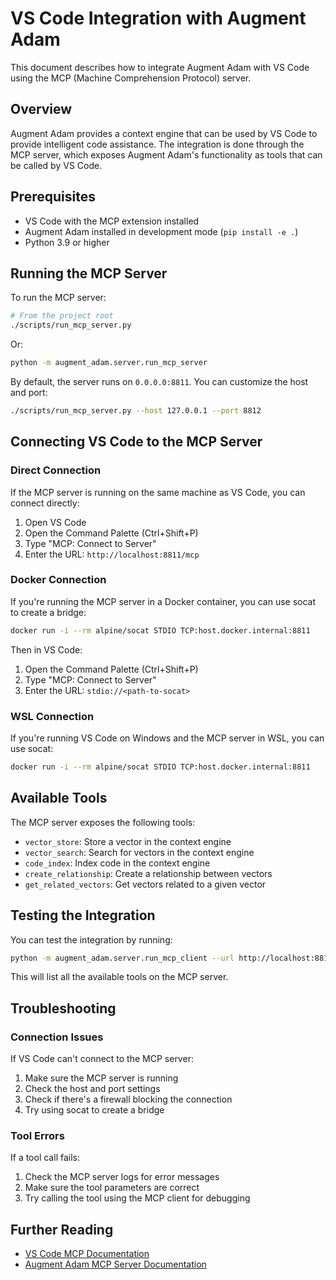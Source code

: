 # VS Code Integration with Augment Adam

This document describes how to integrate Augment Adam with VS Code using the MCP (Machine Comprehension Protocol) server.

## Overview

Augment Adam provides a context engine that can be used by VS Code to provide intelligent code assistance. The integration is done through the MCP server, which exposes Augment Adam's functionality as tools that can be called by VS Code.

## Prerequisites

- VS Code with the MCP extension installed
- Augment Adam installed in development mode (`pip install -e .`)
- Python 3.9 or higher

## Running the MCP Server

To run the MCP server:

```bash
# From the project root
./scripts/run_mcp_server.py
```

Or:

```bash
python -m augment_adam.server.run_mcp_server
```

By default, the server runs on `0.0.0.0:8811`. You can customize the host and port:

```bash
./scripts/run_mcp_server.py --host 127.0.0.1 --port 8812
```

## Connecting VS Code to the MCP Server

### Direct Connection

If the MCP server is running on the same machine as VS Code, you can connect directly:

1. Open VS Code
2. Open the Command Palette (Ctrl+Shift+P)
3. Type "MCP: Connect to Server"
4. Enter the URL: `http://localhost:8811/mcp`

### Docker Connection

If you're running the MCP server in a Docker container, you can use socat to create a bridge:

```bash
docker run -i --rm alpine/socat STDIO TCP:host.docker.internal:8811
```

Then in VS Code:

1. Open the Command Palette (Ctrl+Shift+P)
2. Type "MCP: Connect to Server"
3. Enter the URL: `stdio://<path-to-socat>`

### WSL Connection

If you're running VS Code on Windows and the MCP server in WSL, you can use socat:

```bash
docker run -i --rm alpine/socat STDIO TCP:host.docker.internal:8811
```

## Available Tools

The MCP server exposes the following tools:

- `vector_store`: Store a vector in the context engine
- `vector_search`: Search for vectors in the context engine
- `code_index`: Index code in the context engine
- `create_relationship`: Create a relationship between vectors
- `get_related_vectors`: Get vectors related to a given vector

## Testing the Integration

You can test the integration by running:

```bash
python -m augment_adam.server.run_mcp_client --url http://localhost:8811/mcp --list-tools
```

This will list all the available tools on the MCP server.

## Troubleshooting

### Connection Issues

If VS Code can't connect to the MCP server:

1. Make sure the MCP server is running
2. Check the host and port settings
3. Check if there's a firewall blocking the connection
4. Try using socat to create a bridge

### Tool Errors

If a tool call fails:

1. Check the MCP server logs for error messages
2. Make sure the tool parameters are correct
3. Try calling the tool using the MCP client for debugging

## Further Reading

- [VS Code MCP Documentation](https://code.visualstudio.com/docs/copilot/chat/mcp-servers)
- [Augment Adam MCP Server Documentation](../src/augment_adam/server/README.md)
